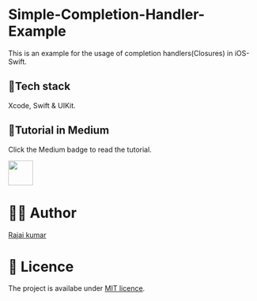 # Simple-Completion-Handler-Example

This is an example for the usage of completion handlers(Closures) in iOS-Swift.

## 🥞Tech stack
Xcode, Swift & UIKit.

## 📄Tutorial in Medium

Click the Medium badge to read the tutorial.

<a href="https://rajaikumar.medium.com/completion-handlers-simply-explained-b9d70c72462c"><img src="https://img.shields.io/badge/medium-%2312100E.svg?&style=for-the-badge&logo=medium&logoColor=white" height=50></a> 


# 👨‍💻 Author 
[Rajai kumar](https://github.com/Rajaikumar-iOSDev)

# 🔖 Licence 
The project is availabe under [MIT licence](https://github.com/Rajaikumar-iOSDev/Simple-Completion-Handler-Example/blob/main/LICENSE).
